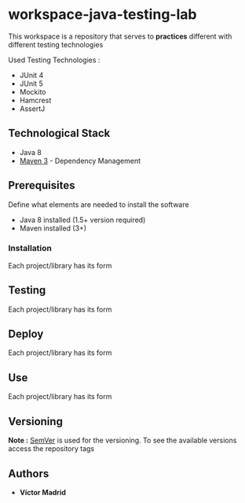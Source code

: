 # workspace-java-testing-lab

This workspace is a repository that serves to **practices** different with different testing technologies

Used Testing Technologies :
 
 * JUnit 4
 * JUnit 5
 * Mockito
 * Hamcrest
 * AssertJ





## Technological Stack

* Java 8
* [Maven 3](https://maven.apache.org/) - Dependency Management





## Prerequisites

Define what elements are needed to install the software

* Java 8 installed (1.5+ version required)
* Maven installed  (3+)





### Installation

Each project/library has its form





## Testing

Each project/library has its form





## Deploy

Each project/library has its form





## Use

Each project/library has its form





## Versioning

**Note :** [SemVer](http://semver.org/) is used for the versioning.
To see the available versions access the repository tags





## Authors

* **Víctor Madrid**


